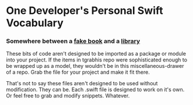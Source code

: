 # One Developer's Personal Swift Vocabulary


### Somewhere between a [fake book](https://en.wikipedia.org/wiki/Fake_book) and a [library](https://en.wikipedia.org/wiki/Library_(computing))

These bits of code aren't designed to be imported as a package or module into your project. If the items in tgrabhis repo were sophisticated enough to be wrapped up as a model, they wouldn't be in this miscellaneous-drawer of a repo. Grab the file for your project and make it fit there.

That's not to say these files aren't designed to be used without modification. They can be. Each .swift file is designed to work on it's own. Or feel free to grab and modify snippets. Whatever.
